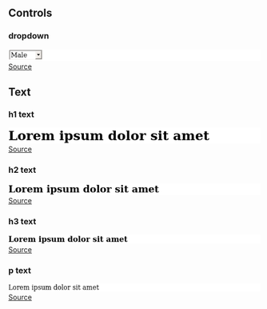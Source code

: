 ## Controls
### dropdown
![](screenshots/dropdown.png)
[Source](examples/dropdown.yml)



## Text
### h1 text
![](screenshots/h1_text.png)
[Source](examples/h1_text.yml)

### h2 text
![](screenshots/h2_text.png)
[Source](examples/h2_text.yml)

### h3 text
![](screenshots/h3_text.png)
[Source](examples/h3_text.yml)

### p text
![](screenshots/p_text.png)
[Source](examples/p_text.yml)



